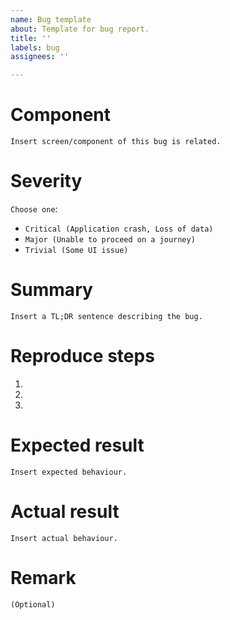 ```yaml
---
name: Bug template
about: Template for bug report.
title: ''
labels: bug
assignees: ''

---
```


# Component
`Insert screen/component of this bug is related.`

# Severity
`Choose one`:
- `Critical (Application crash, Loss of data)`
- `Major (Unable to proceed on a journey)`
- `Trivial (Some UI issue)`

# Summary
`Insert a TL;DR sentence describing the bug.`

# Reproduce steps
1.
2.
3.

# Expected result
`Insert expected behaviour.`

# Actual result
`Insert actual behaviour.`

# Remark
`(Optional)`